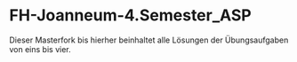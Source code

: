 FH-Joanneum-4.Semester_ASP
==========================


Dieser Masterfork bis hierher beinhaltet alle Lösungen der Übungsaufgaben von eins bis vier.